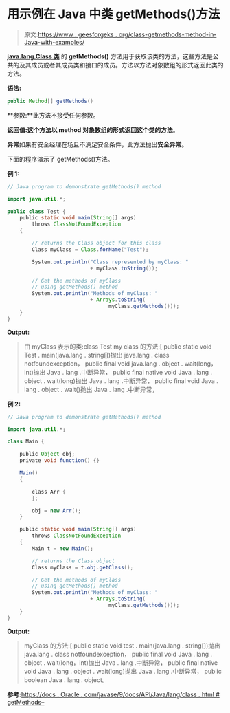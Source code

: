 # 用示例在 Java 中类 getMethods()方法

> 原文:[https://www . geesforgeks . org/class-getmethods-method-in-Java-with-examples/](https://www.geeksforgeeks.org/class-getmethods-method-in-java-with-examples/)

**[java.lang.Class 类](https://www.geeksforgeeks.org/java-lang-class-class-java-set-1/)** 的 **getMethods()** 方法用于获取该类的方法，这些方法是公共的及其成员或者其成员类和接口的成员。方法以方法对象数组的形式返回此类的方法。

**语法:**

```java
public Method[] getMethods()

```

**参数:**此方法不接受任何参数。

**返回值:**这个方法以 method 对象数组的形式返回这个类的**方法**。

**异常**如果有安全经理在场且不满足安全条件，此方法抛出**安全异常**。

下面的程序演示了 getMethods()方法。

**例 1:**

```java
// Java program to demonstrate getMethods() method

import java.util.*;

public class Test {
    public static void main(String[] args)
        throws ClassNotFoundException
    {

        // returns the Class object for this class
        Class myClass = Class.forName("Test");

        System.out.println("Class represented by myClass: "
                           + myClass.toString());

        // Get the methods of myClass
        // using getMethods() method
        System.out.println("Methods of myClass: "
                           + Arrays.toString(
                                 myClass.getMethods()));
    }
}
```

**Output:**

> 由 myClass 表示的类:class Test
> my class 的方法:[
> public static void Test . main(java.lang . string[])抛出 java.lang . class notfoundexception，
> public final void java.lang . object . wait(long，int)抛出 Java . lang .中断异常，
> public final native void Java . lang . object . wait(long)抛出 Java . lang .中断异常，
> public final void Java . lang . object . wait()抛出 Java . lang .中断异常，

**例 2:**

```java
// Java program to demonstrate getMethods() method

import java.util.*;

class Main {

    public Object obj;
    private void function() {}

    Main()
    {

        class Arr {
        };

        obj = new Arr();
    }

    public static void main(String[] args)
        throws ClassNotFoundException
    {
        Main t = new Main();

        // returns the Class object
        Class myClass = t.obj.getClass();

        // Get the methods of myClass
        // using getMethods() method
        System.out.println("Methods of myClass: "
                           + Arrays.toString(
                                 myClass.getMethods()));
    }
}
```

**Output:**

> myClass 的方法:[
> public static void test . main(java.lang . string[])抛出 java.lang . class notfoundexception，
> public final void Java . lang . object . wait(long，int)抛出 Java . lang .中断异常，
> public final native void Java . lang . object . wait(long)抛出 Java . lang .中断异常，
> public boolean Java . lang . object。

**参考:**[https://docs . Oracle . com/javase/9/docs/API/Java/lang/class . html # getMethods–](https://docs.oracle.com/javase/9/docs/api/java/lang/Class.html#getMethods--)